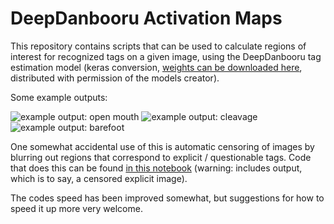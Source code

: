# DeepDanbooru Activation Maps

This repository contains scripts that can be used to calculate regions of interest for recognized tags on a given image, using the DeepDanbooru tag estimation model (keras conversion, [weights can be downloaded here](https://t.co/OMRYdpUrw0?amp=1), distributed with permission of the models creator).

Some example outputs:

![example output: open mouth](https://raw.githubusercontent.com/halcy/DeepDanbooruActivationMaps/master/example_open_mouth.png)
![example output: cleavage](https://raw.githubusercontent.com/halcy/DeepDanbooruActivationMaps/master/example_cleavage.png)
![example output: barefoot](https://raw.githubusercontent.com/halcy/DeepDanbooruActivationMaps/master/example_barefoot.png)

One somewhat accidental use of this is automatic censoring of images by blurring out regions that correspond to explicit / questionable tags. Code that does this can be found [in this notebook](https://github.com/halcy/DeepDanbooruActivationMaps/blob/master/DeepDanbooru-ActivationMaps-Censorship.ipynb) (warning: includes output, which is to say, a censored explicit image).

The codes speed has been improved somewhat, but suggestions for how to speed it up more very welcome.
